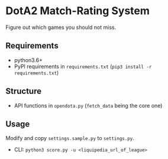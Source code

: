 # DotA2 Match-Rating System

Figure out which games you should not miss.

## Requirements

- python3.6+
- PyPI requirements in `requirements.txt` (`pip3 install -r requirements.txt`)

## Structure
- API functions in `opendota.py` (`fetch_data` being the core one)

## Usage

Modify and copy `settings.sample.py` to `settings.py`.

- CLI: `python3 score.py -u <liquipedia_url_of_league>`
